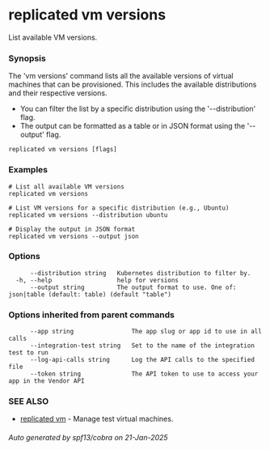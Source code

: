# replicated vm versions

List available VM versions.

### Synopsis

The 'vm versions' command lists all the available versions of virtual machines that can be provisioned. This includes the available distributions and their respective versions.

- You can filter the list by a specific distribution using the '--distribution' flag.
- The output can be formatted as a table or in JSON format using the '--output' flag.

```
replicated vm versions [flags]
```

### Examples

```
# List all available VM versions
replicated vm versions

# List VM versions for a specific distribution (e.g., Ubuntu)
replicated vm versions --distribution ubuntu

# Display the output in JSON format
replicated vm versions --output json
```

### Options

```
      --distribution string   Kubernetes distribution to filter by.
  -h, --help                  help for versions
      --output string         The output format to use. One of: json|table (default: table) (default "table")
```

### Options inherited from parent commands

```
      --app string                The app slug or app id to use in all calls
      --integration-test string   Set to the name of the integration test to run
      --log-api-calls string      Log the API calls to the specified file
      --token string              The API token to use to access your app in the Vendor API
```

### SEE ALSO

* [replicated vm](replicated_vm.md)	 - Manage test virtual machines.

###### Auto generated by spf13/cobra on 21-Jan-2025
